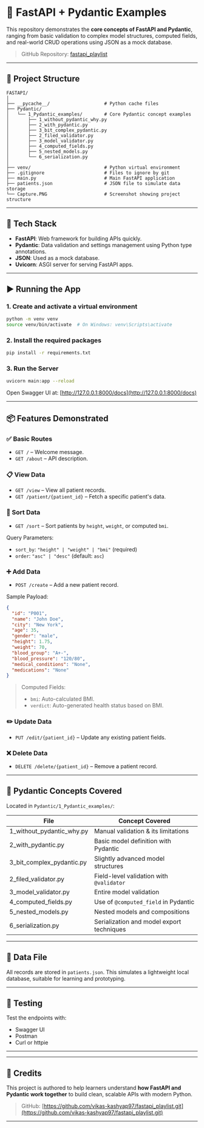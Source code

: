 # 🚀 FastAPI + Pydantic Examples

This repository demonstrates the **core concepts of FastAPI and Pydantic**, ranging from basic validation to complex model structures, computed fields, and real-world CRUD operations using JSON as a mock database.

> GitHub Repository: [fastapi_playlist](https://github.com/vikas-kashyap97/fastapi_playlist.git)

---

## 📁 Project Structure

```
FASTAPI/
│
├── __pycache__/                    # Python cache files
├── Pydantic/
│   └── 1_Pydantic_examples/        # Core Pydantic concept examples
│       ├── 1_without_pydantic_why.py
│       ├── 2_with_pydantic.py
│       ├── 3_bit_complex_pydantic.py
│       ├── 2_filed_validator.py
│       ├── 3_model_validator.py
│       ├── 4_computed_fields.py
│       ├── 5_nested_models.py
│       └── 6_serialization.py
│
├── venv/                           # Python virtual environment
├── .gitignore                      # Files to ignore by git
├── main.py                         # Main FastAPI application
├── patients.json                   # JSON file to simulate data storage
└── Capture.PNG                     # Screenshot showing project structure
```

---

## 🧰 Tech Stack

- **FastAPI**: Web framework for building APIs quickly.
- **Pydantic**: Data validation and settings management using Python type annotations.
- **JSON**: Used as a mock database.
- **Uvicorn**: ASGI server for serving FastAPI apps.

---

## ▶️ Running the App

### 1. Create and activate a virtual environment

```bash
python -m venv venv
source venv/bin/activate  # On Windows: venv\Scripts\activate
```
### 2. Install the required packages

```bash
pip install -r requirements.txt
```

### 3. Run the Server

```bash
uvicorn main:app --reload
```

Open Swagger UI at: [http://127.0.0.1:8000/docs](http://127.0.0.1:8000/docs)

---

## 📦 Features Demonstrated

### ✅ Basic Routes

- `GET /` – Welcome message.
- `GET /about` – API description.

### 📋 View Data

- `GET /view` – View all patient records.
- `GET /patient/{patient_id}` – Fetch a specific patient's data.

### 🔄 Sort Data

- `GET /sort` – Sort patients by `height`, `weight`, or computed `bmi`.

Query Parameters:
- `sort_by`: `"height" | "weight" | "bmi"` (required)
- `order`: `"asc" | "desc"` (default: `asc`)

### ➕ Add Data

- `POST /create` – Add a new patient record.

Sample Payload:

```json
{
  "id": "P001",
  "name": "John Doe",
  "city": "New York",
  "age": 35,
  "gender": "male",
  "height": 1.75,
  "weight": 70,
  "blood_group": "A+-",
  "blood_pressure": "120/80",
  "medical_conditions": "None",
  "medications": "None"
}
```

> Computed Fields:
> - `bmi`: Auto-calculated BMI.
> - `verdict`: Auto-generated health status based on BMI.

### ✏️ Update Data

- `PUT /edit/{patient_id}` – Update any existing patient fields.

### ❌ Delete Data

- `DELETE /delete/{patient_id}` – Remove a patient record.

---

## 🧠 Pydantic Concepts Covered

Located in `Pydantic/1_Pydantic_examples/`:

| File                            | Concept Covered                            |
|---------------------------------|---------------------------------------------|
| 1_without_pydantic_why.py       | Manual validation & its limitations         |
| 2_with_pydantic.py              | Basic model definition with Pydantic        |
| 3_bit_complex_pydantic.py       | Slightly advanced model structures          |
| 2_filed_validator.py            | Field-level validation with `@validator`    |
| 3_model_validator.py            | Entire model validation                     |
| 4_computed_fields.py            | Use of `@computed_field` in Pydantic        |
| 5_nested_models.py              | Nested models and compositions              |
| 6_serialization.py              | Serialization and model export techniques   |

---

## 📂 Data File

All records are stored in `patients.json`. This simulates a lightweight local database, suitable for learning and prototyping.

---

## 🧪 Testing

Test the endpoints with:
- Swagger UI
- Postman
- Curl or httpie

---


---

## 🙌 Credits

This project is authored to help learners understand **how FastAPI and Pydantic work together** to build clean, scalable APIs with modern Python.

> GitHub: [https://github.com/vikas-kashyap97/fastapi_playlist.git](https://github.com/vikas-kashyap97/fastapi_playlist.git)

---


